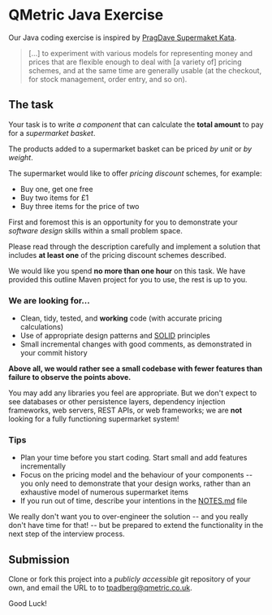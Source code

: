 # QMetric Java Exercise

Our Java coding exercise is inspired by [PragDave Supermaket Kata](http://codekata.com/kata/kata01-supermarket-pricing/). 
 
> [...] to experiment with various models for representing money and prices that are flexible enough to deal with [a variety of] pricing schemes, and at the same time are generally usable (at the checkout, for stock management, order entry, and so on). 

## The task
  
Your task is to write _a component_ that can calculate the __total amount__ to pay for a _supermarket basket_. 

The products added to a supermarket basket can be priced _by unit_ or _by weight_.
 
The supermarket would like to offer _pricing discount_ schemes, for example:
- Buy one, get one free
- Buy two items for £1
- Buy three items for the price of two
  
First and foremost this is an opportunity for you to demonstrate your _software design_ skills within a small problem space. 

Please read through the description carefully and implement a solution that includes __at least one__ of the pricing discount schemes described.

We would like you spend __no more than one hour__ on this task. We have provided this outline Maven project for you to use, the rest is up to you.
 
### We are looking for...

- Clean, tidy, tested, and __working__ code (with accurate pricing calculations) 
- Use of appropriate design patterns and [SOLID](https://en.wikipedia.org/wiki/SOLID) principles
- Small incremental changes with good comments, as demonstrated in your commit history

**Above all, we would rather see a small codebase with fewer features than failure to observe the points above.**

You may add any libraries you feel are appropriate.
But we don't expect to see databases or other persistence layers, dependency injection frameworks, web servers, REST APIs, or web frameworks;
we are **not** looking for a fully functioning supermarket system!

### Tips

- Plan your time before you start coding. Start small and add features incrementally
- Focus on the pricing model and the behaviour of your components -- you only need to demonstrate that your design works, rather than an exhaustive model of numerous supermarket items 
- If you run out of time, describe your intentions in the [NOTES.md](NOTES.md) file

We really don't want you to over-engineer the solution -- and you really don't have time for that! -- but be prepared to extend the functionality in the next step of the interview process. 

## Submission

Clone or fork this project into a _publicly accessible_ git repository of your own, and email the URL to to [tpadberg@qmetric.co.uk](mailto:tpadberg@qmetric.co.uk). 

Good Luck!
